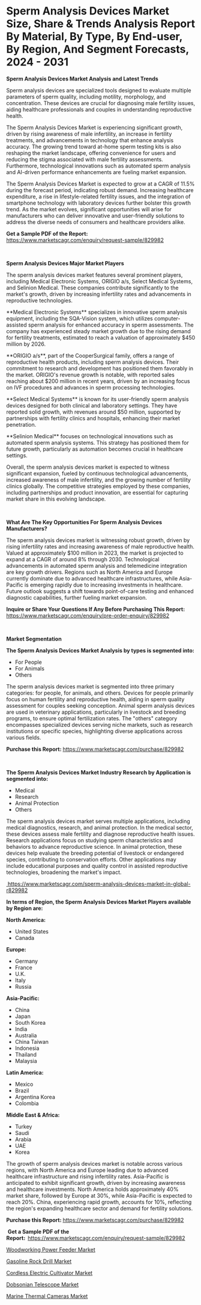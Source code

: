 <p><h1>Sperm Analysis Devices Market Size, Share & Trends Analysis Report By Material, By Type, By End-user, By Region, And Segment Forecasts, 2024 - 2031</h1></p><p><strong>Sperm Analysis Devices Market Analysis and Latest Trends</strong></p>
<p><p>Sperm analysis devices are specialized tools designed to evaluate multiple parameters of sperm quality, including motility, morphology, and concentration. These devices are crucial for diagnosing male fertility issues, aiding healthcare professionals and couples in understanding reproductive health.</p><p>The Sperm Analysis Devices Market is experiencing significant growth, driven by rising awareness of male infertility, an increase in fertility treatments, and advancements in technology that enhance analysis accuracy. The growing trend toward at-home sperm testing kits is also reshaping the market landscape, offering convenience for users and reducing the stigma associated with male fertility assessments. Furthermore, technological innovations such as automated sperm analysis and AI-driven performance enhancements are fueling market expansion.</p><p>The Sperm Analysis Devices Market is expected to grow at a CAGR of 11.5% during the forecast period, indicating robust demand. Increasing healthcare expenditure, a rise in lifestyle-related fertility issues, and the integration of smartphone technology with laboratory devices further bolster this growth trend. As the market evolves, significant opportunities will arise for manufacturers who can deliver innovative and user-friendly solutions to address the diverse needs of consumers and healthcare providers alike.</p></p>
<p><strong>Get a Sample PDF of the Report:&nbsp;</strong> <a href="https://www.marketscagr.com/enquiry/request-sample/829982?utm_campaign=1848&utm_medium=2&utm_source=Github&utm_content=ia&utm_term=18122024&utm_id=sperm-analysis-devices">https://www.marketscagr.com/enquiry/request-sample/829982</a></p>
<p>&nbsp;</p>
<p><strong>Sperm Analysis Devices Major Market Players</strong></p>
<p><p>The sperm analysis devices market features several prominent players, including Medical Electronic Systems, ORIGIO a/s, Select Medical Systems, and Selinion Medical. These companies contribute significantly to the market's growth, driven by increasing infertility rates and advancements in reproductive technologies.</p><p>**Medical Electronic Systems** specializes in innovative sperm analysis equipment, including the SQA-Vision system, which utilizes computer-assisted sperm analysis for enhanced accuracy in sperm assessments. The company has experienced steady market growth due to the rising demand for fertility treatments, estimated to reach a valuation of approximately $450 million by 2026.</p><p>**ORIGIO a/s**, part of the CooperSurgical family, offers a range of reproductive health products, including sperm analysis devices. Their commitment to research and development has positioned them favorably in the market. ORIGIO's revenue growth is notable, with reported sales reaching about $200 million in recent years, driven by an increasing focus on IVF procedures and advances in sperm processing technologies.</p><p>**Select Medical Systems** is known for its user-friendly sperm analysis devices designed for both clinical and laboratory settings. They have reported solid growth, with revenues around $50 million, supported by partnerships with fertility clinics and hospitals, enhancing their market penetration.</p><p>**Selinion Medical** focuses on technological innovations such as automated sperm analysis systems. This strategy has positioned them for future growth, particularly as automation becomes crucial in healthcare settings.</p><p>Overall, the sperm analysis devices market is expected to witness significant expansion, fueled by continuous technological advancements, increased awareness of male infertility, and the growing number of fertility clinics globally. The competitive strategies employed by these companies, including partnerships and product innovation, are essential for capturing market share in this evolving landscape.</p></p>
<p>&nbsp;</p>
<p><strong>What Are The Key Opportunities For Sperm Analysis Devices Manufacturers?</strong></p>
<p><p>The sperm analysis devices market is witnessing robust growth, driven by rising infertility rates and increasing awareness of male reproductive health. Valued at approximately $100 million in 2023, the market is projected to expand at a CAGR of around 8% through 2030. Technological advancements in automated sperm analysis and telemedicine integration are key growth drivers. Regions such as North America and Europe currently dominate due to advanced healthcare infrastructures, while Asia-Pacific is emerging rapidly due to increasing investments in healthcare. Future outlook suggests a shift towards point-of-care testing and enhanced diagnostic capabilities, further fueling market expansion.</p></p>
<p><strong>Inquire or Share Your Questions If Any Before Purchasing This Report:</strong> <a href="https://www.marketscagr.com/enquiry/pre-order-enquiry/829982?utm_campaign=1848&utm_medium=2&utm_source=Github&utm_content=ia&utm_term=18122024&utm_id=sperm-analysis-devices">https://www.marketscagr.com/enquiry/pre-order-enquiry/829982</a></p>
<p>&nbsp;</p>
<p><strong>Market Segmentation</strong></p>
<p><strong>The Sperm Analysis Devices Market Analysis by types is segmented into:</strong></p>
<p><ul><li>For People</li><li>For Animals</li><li>Others</li></ul></p>
<p><p>The sperm analysis devices market is segmented into three primary categories: for people, for animals, and others. Devices for people primarily focus on human fertility and reproductive health, aiding in sperm quality assessment for couples seeking conception. Animal sperm analysis devices are used in veterinary applications, particularly in livestock and breeding programs, to ensure optimal fertilization rates. The "others" category encompasses specialized devices serving niche markets, such as research institutions or specific species, highlighting diverse applications across various fields.</p></p>
<p><strong>Purchase this Report:&nbsp;</strong><a href="https://www.marketscagr.com/purchase/829982?utm_campaign=1848&utm_medium=2&utm_source=Github&utm_content=ia&utm_term=18122024&utm_id=sperm-analysis-devices">https://www.marketscagr.com/purchase/829982</a></p>
<p>&nbsp;</p>
<p><strong>The Sperm Analysis Devices Market Industry Research by Application is segmented into:</strong></p>
<p><ul><li>Medical</li><li>Research</li><li>Animal Protection</li><li>Others</li></ul></p>
<p><p>The sperm analysis devices market serves multiple applications, including medical diagnostics, research, and animal protection. In the medical sector, these devices assess male fertility and diagnose reproductive health issues. Research applications focus on studying sperm characteristics and behaviors to advance reproductive science. In animal protection, these devices help evaluate the breeding potential of livestock or endangered species, contributing to conservation efforts. Other applications may include educational purposes and quality control in assisted reproductive technologies, broadening the market's impact.</p></p>
<p><a href="https://www.marketscagr.com/sperm-analysis-devices-market-in-global-r829982?utm_campaign=1848&utm_medium=2&utm_source=Github&utm_content=ia&utm_term=18122024&utm_id=sperm-analysis-devices">&nbsp;https://www.marketscagr.com/sperm-analysis-devices-market-in-global-r829982</a></p>
<p><strong>In terms of Region, the Sperm Analysis Devices Market Players available by Region are:</strong></p>
<p>
    <p> <strong> North America: </strong>
        <ul>
            <li>United States</li>
            <li>Canada</li>
        </ul>
        </p> 
    <p> <strong> Europe: </strong>
        <ul>
            <li>Germany</li>
            <li>France</li>
            <li>U.K.</li>
            <li>Italy</li>
            <li>Russia</li>
        </ul>
        </p> 
    <p> <strong> Asia-Pacific: </strong>
        <ul>
            <li>China</li>
            <li>Japan</li>
            <li>South Korea</li>
            <li>India</li>
            <li>Australia</li>
            <li>China Taiwan</li>
            <li>Indonesia</li>
            <li>Thailand</li>
            <li>Malaysia</li>
        </ul>
        </p> 
    <p> <strong> Latin America: </strong>
        <ul>
            <li>Mexico</li>
            <li>Brazil</li>
            <li>Argentina Korea</li>
            <li>Colombia</li>
        </ul>
        </p> 
    <p> <strong> Middle East & Africa: </strong>
        <ul>
            <li>Turkey</li>
            <li>Saudi</li>
            <li>Arabia</li>
            <li>UAE</li>
            <li>Korea</li>
        </ul>
    </p>
    </p>
<p><p>The growth of sperm analysis devices market is notable across various regions, with North America and Europe leading due to advanced healthcare infrastructure and rising infertility rates. Asia-Pacific is anticipated to exhibit significant growth, driven by increasing awareness and healthcare investments. North America holds approximately 40% market share, followed by Europe at 30%, while Asia-Pacific is expected to reach 20%. China, experiencing rapid growth, accounts for 10%, reflecting the region's expanding healthcare sector and demand for fertility solutions.</p></p>
<p><strong>Purchase this Report: </strong><a href="https://www.marketscagr.com/purchase/829982?utm_campaign=1848&utm_medium=2&utm_source=Github&utm_content=ia&utm_term=18122024&utm_id=sperm-analysis-devices">https://www.marketscagr.com/purchase/829982</a></p>
<p>&nbsp;<strong>Get a Sample PDF of the Report:&nbsp;&nbsp;</strong><a href="https://www.marketscagr.com/enquiry/request-sample/829982?utm_campaign=1848&utm_medium=2&utm_source=Github&utm_content=ia&utm_term=18122024&utm_id=sperm-analysis-devices">https://www.marketscagr.com/enquiry/request-sample/829982</a></p>
<p><strong></strong></p>
<p><p><a href="https://www.linkedin.com/pulse/woodworking-power-feeder-market-trendssector-overview-andmarket-8wxle?utm_campaign=1848&utm_medium=2&utm_source=Github&utm_content=ia&utm_term=18122024&utm_id=sperm-analysis-devices">Woodworking Power Feeder Market</a></p><p><a href="https://www.linkedin.com/pulse/growing-gasoline-rock-drill-market-size-forecast-predicted-lmrgf?utm_campaign=1848&utm_medium=2&utm_source=Github&utm_content=ia&utm_term=18122024&utm_id=sperm-analysis-devices">Gasoline Rock Drill Market</a></p><p><a href="https://www.linkedin.com/pulse/comprehensive-cordless-electric-cultivator-market-overview-emerging-aslzf?utm_campaign=1848&utm_medium=2&utm_source=Github&utm_content=ia&utm_term=18122024&utm_id=sperm-analysis-devices">Cordless Electric Cultivator Market</a></p><p><a href="https://www.linkedin.com/pulse/impact-change-trends-global-dobsonian-telescope-market-surpassed-fmr6e?utm_campaign=1848&utm_medium=2&utm_source=Github&utm_content=ia&utm_term=18122024&utm_id=sperm-analysis-devices">Dobsonian Telescope Market</a></p><p><a href="https://www.linkedin.com/pulse/evaluating-future-marine-thermal-cameras-market-size-drivers-2bcwf?utm_campaign=1848&utm_medium=2&utm_source=Github&utm_content=ia&utm_term=18122024&utm_id=sperm-analysis-devices">Marine Thermal Cameras Market</a></p></p>